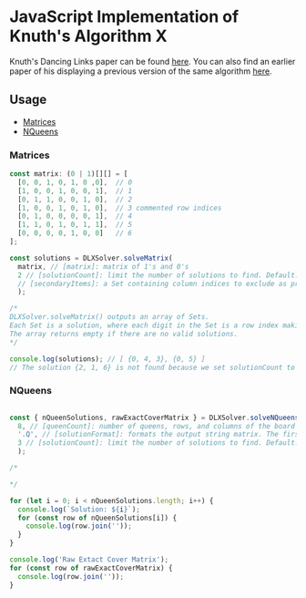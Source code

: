 # JavaScript Implementation of Knuth's Algorithm X
Knuth's Dancing Links paper can be found [here](https://www.inf.ufrgs.br/~mrpritt/lib/exe/fetch.php?media=inf5504:7.2.2.1-dancing_links.pdf). You can also find an earlier paper of his displaying a previous version of the same algorithm [here](https://www.ocf.berkeley.edu/~jchu/publicportal/sudoku/0011047.pdf).

## Usage

- [Matrices](#matrices)
- [NQueens](#nqueens)

### Matrices

``` js
const matrix: (0 | 1)[][] = [
  [0, 0, 1, 0, 1, 0 ,0],  // 0
  [1, 0, 0, 1, 0, 0, 1],  // 1
  [0, 1, 1, 0, 0, 1, 0],  // 2
  [1, 0, 0, 1, 0, 1, 0],  // 3 commented row indices
  [0, 1, 0, 0, 0, 0, 1],  // 4
  [1, 1, 0, 1, 0, 1, 1],  // 5
  [0, 0, 0, 0, 1, 0, 0]   // 6
];

const solutions = DLXSolver.solveMatrix(
  matrix, // [matrix]: matrix of 1's and 0's
  2 // [solutionCount]: limit the number of solutions to find. Default: [Infinity]
  // [secondaryItems]: a Set containing column indices to exclude as primary items when running DLX. Default: [new Set()]
  );

/* 
DLXSolver.solveMatrix() outputs an array of Sets.
Each Set is a solution, where each digit in the Set is a row index making up that solution.
The array returns empty if there are no valid solutions.
*/

console.log(solutions); // [ {0, 4, 3}, {0, 5} ]
// The solution {2, 1, 6} is not found because we set solutionCount to 2.
```

### NQueens

``` js

const { nQueenSolutions, rawExactCoverMatrix } = DLXSolver.solveNQueens(
  8, // [queenCount]: number of queens, rows, and columns of the board
  '.Q', // [solutionFormat]: formats the output string matrix. The first char is an empty board tile, the second char is where a queen has been placed
  3 // [solutionCount]: limit the number of solutions to find. Default: [Infinity]
  );

/*

*/

for (let i = 0; i < nQueenSolutions.length; i++) {
  console.log(`Solution: ${i}`);
  for (const row of nQueenSolutions[i]) {
    console.log(row.join(''));
  }
}

console.log('Raw Extact Cover Matrix');
for (const row of rawExactCoverMatrix) {
  console.log(row.join(''));
}
```
